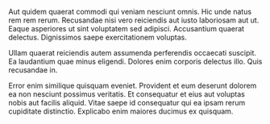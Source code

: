 Aut quidem quaerat commodi qui veniam nesciunt omnis. Hic unde natus rem rem rerum. Recusandae nisi vero reiciendis aut iusto laboriosam aut ut. Eaque asperiores ut sint voluptatem sed adipisci. Accusantium quaerat delectus. Dignissimos saepe exercitationem voluptas.
 Ullam quaerat reiciendis autem assumenda perferendis occaecati suscipit. Ea laudantium quae minus eligendi. Dolores enim corporis delectus illo. Quis recusandae in.
 Error enim similique quisquam eveniet. Provident et eum deserunt dolorem ea non nesciunt possimus veritatis. Et consequatur et eius aut voluptas nobis aut facilis aliquid. Vitae saepe id consequatur qui ea ipsam rerum cupiditate distinctio. Explicabo enim maiores ducimus ex quisquam.